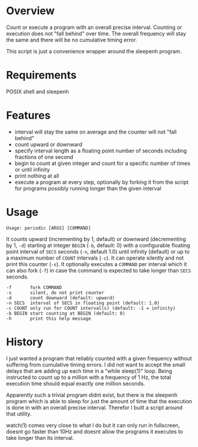 Overview
========

Count or execute a program with an overall precise interval. Counting or
execution does not "fall behind" over time. The overall frequency will stay the
same and there will be no cumulative timing error.

This script is just a convenience wrapper around the sleepenh program.

Requirements
============

POSIX shell and sleepenh

Features
========

 * interval will stay the same on average and the counter will not "fall behind"
 * count upward or downward
 * specify interval length as a floating point number of seconds including fractions of one second
 * begin to count at given integer and count for a specific number of times or until infinity
 * print nothing at all
 * execute a program at every step, optionally by forking it from the script for programs possibly running longer than the given interval

Usage
=====

	Usage: periodic [ARGS] [COMMAND]

It counts upward (incrementing by 1, default) or downward (decrementing by 1,
`-d`) starting at integer `BEGIN` (`-b`, default: 0) with a configurable
floating point interval of `SECS` seconds (`-n`, default 1.0) until infinity
(default) or up to a maximum number of `COUNT` intervals (`-c`). It can operate
silently and not print this counter (`-s`). It optionally executes a `COMMAND`
per interval which it can also fork (`-f`) in case the command is expected to
take longer than `SECS` seconds.

	-f       fork COMMAND
	-s       silent, do not print counter
	-d       count downward (default: upward)
	-n SECS  interval of SECS in floating point (default: 1.0)
	-c COUNT only run for COUNT interval(s) (default: -1 = infinity)
	-b BEGIN start counting at BEGIN (default: 0)
	-h       print this help message

History
=======

I just wanted a program that reliably counted with a given frequency without
suffering from cumulative timing errors. I did not want to accept the small
delays that are adding up each time in a "while sleep(1)" loop. Being
instructed to count up to a million with a frequency of 1 Hz, the total
execution time should equal exactly one million seconds.

Apparently such a trivial program didnt exist, but there is the sleepenh
program which is able to sleep for just the amount of time that the execution
is done in with an overall precise interval. Therefor I built a script around
that utility.

watch(1) comes very close to what I do but it can only run in fullscreen,
doesnt go faster than 10Hz and doesnt allow the programs it executes to take
longer than its interval.
